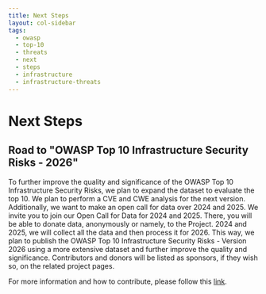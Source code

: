 ```yaml
---
title: Next Steps
layout: col-sidebar
tags:
  - owasp
  - top-10
  - threats
  - next
  - steps
  - infrastructure
  - infrastructure-threats
---
```


# Next Steps

## Road to "OWASP Top 10 Infrastructure Security Risks - 2026"

To further improve the quality and significance of the OWASP Top 10 Infrastructure Security Risks, we plan to expand the dataset to evaluate the top 10.
We plan to perform a CVE and CWE analysis for the next version.
Additionally, we want to make an open call for data over 2024 and 2025.
We invite you to join our Open Call for Data for 2024 and 2025. There, you will be able to donate data, anonymously or namely, to the Project. 2024 and 2025, we will collect all the data and then process it for 2026. This way, we plan to publish the OWASP Top 10 Infrastructure Security Risks - Version 2026 using a more extensive dataset and further improve the quality and significance.
Contributors and donors will be listed as sponsors, if they wish so, on the related project pages.

For more information and how to contribute, please follow this [link](./ISR_2024-Open_Call_for_Data.md).
